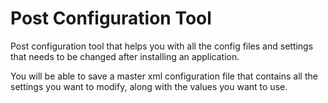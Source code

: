 Post Configuration Tool
=======================

Post configuration tool that helps you with all the config files and settings that needs to be changed after installing an application.

You will be able to save a master xml configuration file that contains all the settings you want to modify, along with the values you want to use.